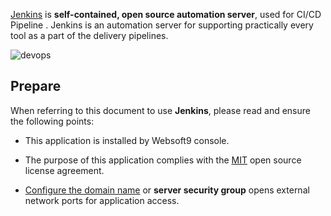 [Jenkins](https://www.jenkins.io/) is **self-contained, open source automation server**, used for CI/CD Pipeline . Jenkins is an automation server for supporting practically every tool as a part of the delivery pipelines.


![devops](https://libs.websoft9.com/Websoft9/DocsPicture/zh/jenkins/jenkins_is_the_hub_CD_Devops.png)


## Prepare

When referring to this document to use **Jenkins**, please read and ensure the following points:

- This application is installed by Websoft9 console.

- The purpose of this application complies with the [MIT](https://opensource.org/licenses/MIT) open source license agreement.

- [Configure the domain name](./domain-set) or **server security group** opens external network ports for application access.